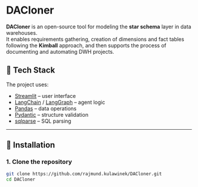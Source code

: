 # DACloner

**DACloner** is an open-source tool for modeling the **star schema** layer in data warehouses.  
It enables requirements gathering, creation of dimensions and fact tables following the **Kimball** approach, and then supports the process of documenting and automating DWH projects.

## 🔧 Tech Stack

The project uses:
- [Streamlit](https://streamlit.io/) – user interface  
- [LangChain](https://www.langchain.com/) / [LangGraph](https://github.com/langchain-ai/langgraph) – agent logic  
- [Pandas](https://pandas.pydata.org/) – data operations  
- [Pydantic](https://docs.pydantic.dev/) – structure validation  
- [sqlparse](https://github.com/andialbrecht/sqlparse) – SQL parsing  

---

## 🚀 Installation

### 1. Clone the repository
```bash
git clone https://github.com/rajmund.kulawinek/DACloner.git
cd DACloner
